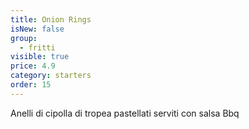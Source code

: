 ```yaml
---
title: Onion Rings
isNew: false
group:
  - fritti
visible: true
price: 4.9
category: starters
order: 15
---
```

Anelli di cipolla di tropea pastellati serviti con salsa Bbq